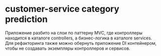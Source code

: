 # customer-service category prediction

Приложение разбито на слои по паттерну MVC, где контроллеры находится в каталоге controllers, а бизнес-логика в каталоге services. Для рефакторинга также можно обернуть приложение DI контейнером, чтобы не создавать экземпляры контроллеров и сервисов.